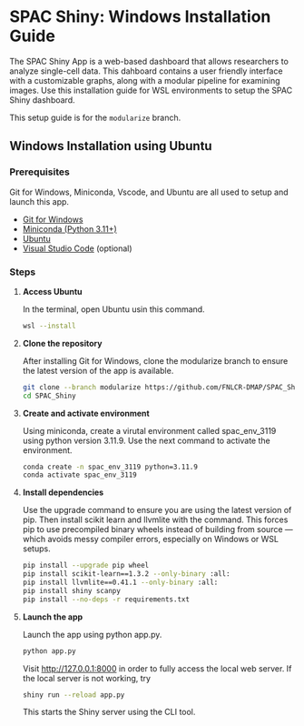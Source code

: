 # SPAC Shiny: Windows Installation Guide

The SPAC Shiny App is a web-based dashboard that allows researchers to analyze single-cell data. This dahboard contains a user friendly interface with a customizable graphs, along with a modular pipeline for examining images. Use this installation guide for WSL environments to setup the SPAC Shiny dashboard.

This setup guide is for the `modularize` branch.


## Windows Installation using Ubuntu

### Prerequisites
Git for Windows, Miniconda, Vscode, and Ubuntu are all used to setup and launch this app.

- [Git for Windows](https://git-scm.com/download/win)
- [Miniconda (Python 3.11+)](https://docs.conda.io/en/latest/miniconda.html)  
- [Ubuntu](https://ubuntu.com/download)
- [Visual Studio Code](https://code.visualstudio.com/) (optional)

### Steps

1. **Access Ubuntu**

    In the terminal, open Ubuntu usin this command.
    ```bash
    wsl --install
2. **Clone the repository**
   
   After installing Git for Windows, clone the modularize branch to ensure the latest version of the app is available.
   ```bash
   git clone --branch modularize https://github.com/FNLCR-DMAP/SPAC_Shiny.git
   cd SPAC_Shiny
3. **Create and activate environment**

    Using miniconda, create a virutal environment called spac_env_3119 using python version 3.11.9. Use the next command to activate the environment.
    ```bash
    conda create -n spac_env_3119 python=3.11.9
    conda activate spac_env_3119
4. **Install dependencies**

    Use the upgrade command to ensure you are using the latest version of pip. Then install scikit learn and llvmlite with the command. This forces pip to use precompiled binary wheels instead of building from source — which avoids messy compiler errors, especially on Windows or WSL setups.
    
    ```bash
    pip install --upgrade pip wheel
    pip install scikit-learn==1.3.2 --only-binary :all:
    pip install llvmlite==0.41.1 --only-binary :all:
    pip install shiny scanpy
    pip install --no-deps -r requirements.txt
5. **Launch the app**

    Launch the app using python app.py. 
    ```bash
    python app.py
    ```

    Visit http://127.0.0.1:8000 in order to fully access the local web server. If the local server is not working,  try  
    ```bash
    shiny run --reload app.py
    ```
    This starts the Shiny server using the CLI tool. 
